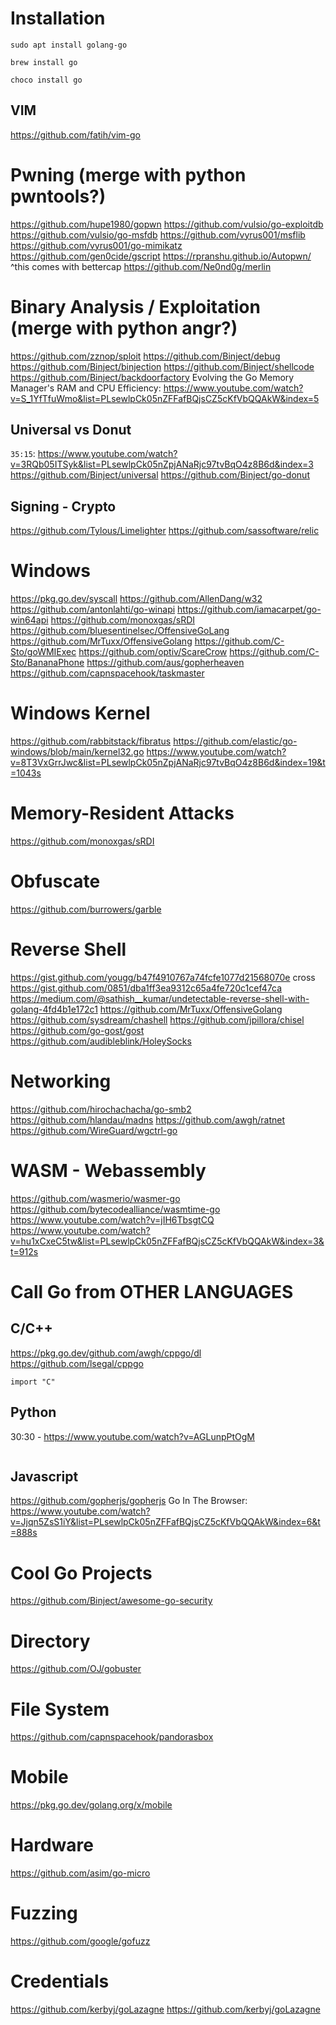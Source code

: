 # Installation
```Debian
sudo apt install golang-go
```
```MacOS
brew install go
```
```Windows
choco install go
```

## VIM
https://github.com/fatih/vim-go

# Pwning (merge with python pwntools?)
https://github.com/hupe1980/gopwn
https://github.com/vulsio/go-exploitdb
https://github.com/vulsio/go-msfdb
https://github.com/vyrus001/msflib
https://github.com/vyrus001/go-mimikatz
https://github.com/gen0cide/gscript
https://rpranshu.github.io/Autopwn/
^this comes with bettercap
https://github.com/Ne0nd0g/merlin

# Binary Analysis / Exploitation (merge with python angr?)
https://github.com/zznop/sploit
https://github.com/Binject/debug
https://github.com/Binject/binjection
https://github.com/Binject/shellcode
https://github.com/Binject/backdoorfactory
Evolving the Go Memory Manager's RAM and CPU Efficiency: https://www.youtube.com/watch?v=S_1YfTfuWmo&list=PLsewlpCk05nZFFafBQjsCZ5cKfVbQQAkW&index=5


## Universal vs Donut
`35:15`: https://www.youtube.com/watch?v=3RQb05ITSyk&list=PLsewlpCk05nZpjANaRjc97tvBqO4z8B6d&index=3
https://github.com/Binject/universal
https://github.com/Binject/go-donut

## Signing - Crypto
https://github.com/Tylous/Limelighter
https://github.com/sassoftware/relic

# Windows
https://pkg.go.dev/syscall
https://github.com/AllenDang/w32
https://github.com/antonlahti/go-winapi
https://github.com/iamacarpet/go-win64api
https://github.com/monoxgas/sRDI
https://github.com/bluesentinelsec/OffensiveGoLang
https://github.com/MrTuxx/OffensiveGolang
https://github.com/C-Sto/goWMIExec
https://github.com/optiv/ScareCrow
https://github.com/C-Sto/BananaPhone
https://github.com/aus/gopherheaven
https://github.com/capnspacehook/taskmaster

# Windows Kernel
https://github.com/rabbitstack/fibratus
https://github.com/elastic/go-windows/blob/main/kernel32.go
https://www.youtube.com/watch?v=8T3VxGrrJwc&list=PLsewlpCk05nZpjANaRjc97tvBqO4z8B6d&index=19&t=1043s


# Memory-Resident Attacks
https://github.com/monoxgas/sRDI

# Obfuscate
https://github.com/burrowers/garble

# Reverse Shell
https://gist.github.com/yougg/b47f4910767a74fcfe1077d21568070e
cross https://gist.github.com/0851/dba1ff3ea9312c65a4fe720c1cef47ca
https://medium.com/@sathish__kumar/undetectable-reverse-shell-with-golang-4fd4b1e172c1
https://github.com/MrTuxx/OffensiveGolang
https://github.com/sysdream/chashell
https://github.com/jpillora/chisel
https://github.com/go-gost/gost
https://github.com/audibleblink/HoleySocks

# Networking
https://github.com/hirochachacha/go-smb2
https://github.com/hlandau/madns
https://github.com/awgh/ratnet
https://github.com/WireGuard/wgctrl-go

# WASM - Webassembly
https://github.com/wasmerio/wasmer-go
https://github.com/bytecodealliance/wasmtime-go
https://www.youtube.com/watch?v=jIH6TbsgtCQ
https://www.youtube.com/watch?v=hu1xCxeC5tw&list=PLsewlpCk05nZFFafBQjsCZ5cKfVbQQAkW&index=3&t=912s

# Call Go from OTHER LANGUAGES
## C/C++
https://pkg.go.dev/github.com/awgh/cppgo/dl
https://github.com/lsegal/cppgo
```C/C++
import "C"
```

## Python
30:30 - https://www.youtube.com/watch?v=AGLunpPtOgM
```Python
```

## Javascript
https://github.com/gopherjs/gopherjs
Go In The Browser: https://www.youtube.com/watch?v=Jjqn5ZsS1iY&list=PLsewlpCk05nZFFafBQjsCZ5cKfVbQQAkW&index=6&t=888s

# Cool Go Projects
https://github.com/Binject/awesome-go-security

# Directory
https://github.com/OJ/gobuster

# File System
https://github.com/capnspacehook/pandorasbox

# Mobile 
https://pkg.go.dev/golang.org/x/mobile

# Hardware
https://github.com/asim/go-micro

# Fuzzing
https://github.com/google/gofuzz

# Credentials 
https://github.com/kerbyj/goLazagne
https://github.com/kerbyj/goLazagne
